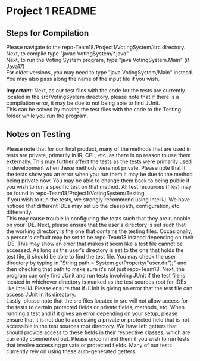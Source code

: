 # Project 1 README

## Steps for Compilation
Please navigate to the repo-Team18/Project1/VotingSystem/src directory.  
Next, to compile type "javac VotingSystem/*.java"  
Next, to run the Voting System program, type "java VotingSystem.Main" (if Java17)  
For older versions, you may need to type "java VotingSystem/Main" instead.  
You may also pass along the name of the input file if you wish.  

**Important**: Next, as our test files with the code for the tests are currently located in the src/VotingSystem directory, 
please note that if there is a compilation error, it may be due to not being able to find JUnit.  
This can be solved by moving the test files with the code to the Testing folder while you run the program.  


## Notes on Testing
Please note that for our final product, many of the methods that are used in tests are private, primarily in IR, CPL, etc. as there is no reason to use them
externally. This may further affect the tests as the tests were primarily used in development when these methods were not private. Please note
that if the tests show you an error when you run them it may be due to the method being private now. You may be able to change them back to being public
if you wish to run a specific test on that method.
All test resources (files) may be found in repo-Team18/Project1/VotingSystem/Testing  
If you wish to run the tests, we strongly recommend using IntelliJ.
We have noticed that different IDEs may set up the classpath, configuration, etc. differently.  
This may cause trouble in configuring the tests such that they are runnable on your IDE.
Next, please ensure that the user's directory is set such that the working directory is the one
that contains the testing files. Occasionally, a person's default may be set to be repo-Team18 instead
depending on their IDE. This may show an error that makes it seem like a test file cannot be accessed. As long as the user's
directory is set to the one that holds the test file, it should be able to find the test file. You may check the user directory by
typing in "String path = System.getProperty("user.dir");" and then checking that path to make sure it's not just repo-Team18.
Next, the program can only find JUnit and run tests involving JUnit if the test file
is located in whichever directory is marked as the test sources root for IDEs like IntelliJ. Please ensure that if JUnit is giving an error that
the test file can access JUnit in its directory.  
Lastly, please note that the src files located in src will not allow access for the tests to certain
protected fields or private fields, methods, etc. When running a test and if it gives an error depending on your setup,
please ensure that it is not due to accessing a private or protected field that is not accessible in the test sources root directory.
We have left getters that should provide access to these fields in their respective classes, which are currently commented out.
Please uncomment them if you wish to run tests that involve accessing private or protected fields.
Many of our tests currently rely on using these auto-generated getters.

